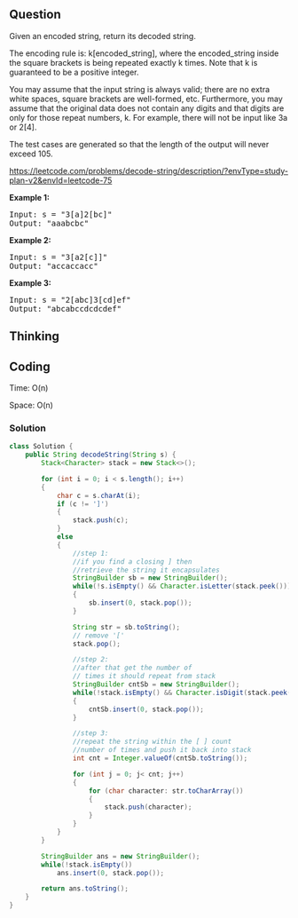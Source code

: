 ## Question
Given an encoded string, return its decoded string.

The encoding rule is: k[encoded_string], where the encoded_string inside the square brackets is being repeated exactly k times. Note that k is guaranteed to be a positive integer.

You may assume that the input string is always valid; there are no extra white spaces, square brackets are well-formed, etc. Furthermore, you may assume that the original data does not contain any digits and that digits are only for those repeat numbers, k. For example, there will not be input like 3a or 2[4].

The test cases are generated so that the length of the output will never exceed 105.

https://leetcode.com/problems/decode-string/description/?envType=study-plan-v2&envId=leetcode-75

**Example 1:**
<pre>
Input: s = "3[a]2[bc]"
Output: "aaabcbc"
</pre>

**Example 2:**
<pre>
Input: s = "3[a2[c]]"
Output: "accaccacc"
</pre>

**Example 3:**
<pre>
Input: s = "2[abc]3[cd]ef"
Output: "abcabccdcdcdef"
</pre>


## Thinking

## Coding
Time: O(n)

Space: O(n)

### Solution
```java
class Solution {
    public String decodeString(String s) {
        Stack<Character> stack = new Stack<>();

        for (int i = 0; i < s.length(); i++)
        {
            char c = s.charAt(i);
            if (c != ']')
            {
                stack.push(c);
            }
            else
            {
                //step 1: 
                //if you find a closing ] then 
                //retrieve the string it encapsulates
                StringBuilder sb = new StringBuilder();
                while(!s.isEmpty() && Character.isLetter(stack.peek()))
                {
                    sb.insert(0, stack.pop());
                }

                String str = sb.toString();
                // remove '['
                stack.pop();

                //step 2: 
                //after that get the number of  
                // times it should repeat from stack
                StringBuilder cntSb = new StringBuilder();
                while(!stack.isEmpty() && Character.isDigit(stack.peek()))
                {
                    cntSb.insert(0, stack.pop());
                }

                //step 3: 
                //repeat the string within the [ ] count 
                //number of times and push it back into stack
                int cnt = Integer.valueOf(cntSb.toString());

                for (int j = 0; j< cnt; j++)
                {
                    for (char character: str.toCharArray())
                    {
                        stack.push(character);
                    }
                }
            }
        }

        StringBuilder ans = new StringBuilder();
        while(!stack.isEmpty())
            ans.insert(0, stack.pop());

        return ans.toString();
    }
}
```

